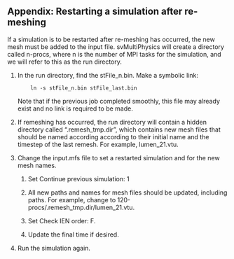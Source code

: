 ## Appendix: Restarting a simulation after re-meshing

If a simulation is to be restarted after re-meshing has occurred, the new mesh must be added to the input file. svMultiPhysics will create a directory called n-procs, where n is the number of MPI tasks for the simulation, and we will refer to this as the run directory.

1.  In the run directory, find the stFile\_n.bin. Make a symbolic link:

            ln -s stFile_n.bin stFile_last.bin

    Note that if the previous job completed smoothly, this file may
    already exist and no link is required to be made.

2.  If remeshing has occurred, the run directory will contain a hidden
    directory called “.remesh\_tmp.dir”, which contains new mesh files
    that should be named according according to their initial name and
    the timestep of the last remesh. For example, lumen\_21.vtu.

3.  Change the input.mfs file to set a restarted simulation and for the
    new mesh names.

    1.  Set Continue previous simulation: 1

    2.  All new paths and names for mesh files should be updated,
        including paths. For example, change
        to 120-procs/.remesh\_tmp.dir/lumen\_21.vtu.

    3.  Set Check IEN order: F.

    4.  Update the final time if desired.

4.  Run the simulation again.

<p><br/><br/><br/><br/><br/></p>

